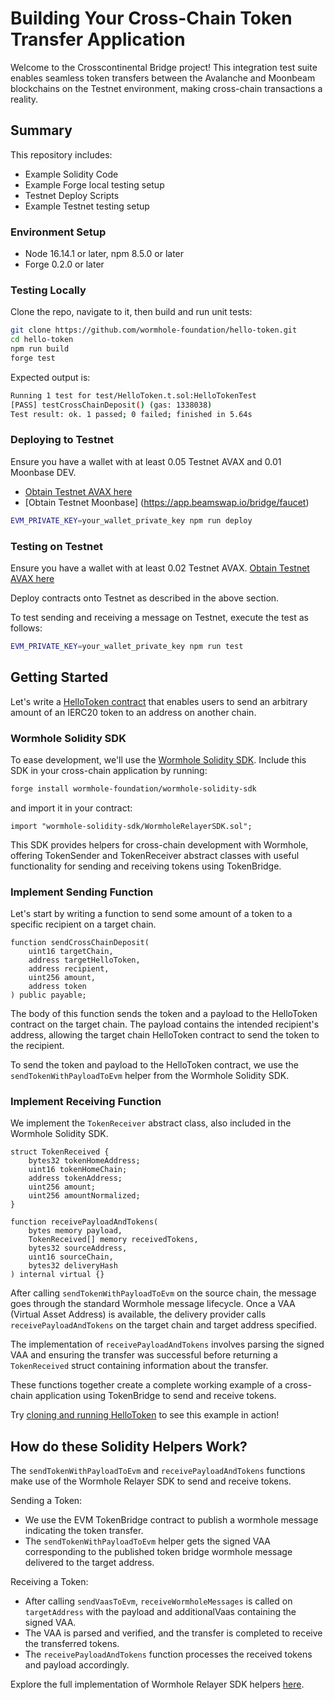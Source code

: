 # Building Your Cross-Chain Token Transfer Application

Welcome to the Crosscontinental Bridge project! This integration test suite enables seamless token transfers between the Avalanche and Moonbeam blockchains on the Testnet environment, making cross-chain transactions a reality.

## Summary

This repository includes:

- Example Solidity Code
- Example Forge local testing setup
- Testnet Deploy Scripts
- Example Testnet testing setup

### Environment Setup

- Node 16.14.1 or later, npm 8.5.0 or later
- Forge 0.2.0 or later

### Testing Locally

Clone the repo, navigate to it, then build and run unit tests:

```bash
git clone https://github.com/wormhole-foundation/hello-token.git
cd hello-token
npm run build
forge test
```

Expected output is:

```bash
Running 1 test for test/HelloToken.t.sol:HelloTokenTest
[PASS] testCrossChainDeposit() (gas: 1338038)
Test result: ok. 1 passed; 0 failed; finished in 5.64s
```

### Deploying to Testnet

Ensure you have a wallet with at least 0.05 Testnet AVAX and 0.01 Moonbase DEV.

- [Obtain Testnet AVAX here](https://core.app/tools/testnet-faucet/?token=C)
- [Obtain Testnet Moonbase] (https://app.beamswap.io/bridge/faucet)

```bash
EVM_PRIVATE_KEY=your_wallet_private_key npm run deploy
```

### Testing on Testnet

Ensure you have a wallet with at least 0.02 Testnet AVAX. [Obtain Testnet AVAX here](https://core.app/tools/testnet-faucet/?token=C)

Deploy contracts onto Testnet as described in the above section.

To test sending and receiving a message on Testnet, execute the test as follows:

```bash
EVM_PRIVATE_KEY=your_wallet_private_key npm run test
```

## Getting Started

Let's write a [HelloToken contract](https://github.com/wormhole-foundation/hello-token/blob/main/src/HelloToken.sol) that enables users to send an arbitrary amount of an IERC20 token to an address on another chain.

### Wormhole Solidity SDK

To ease development, we'll use the [Wormhole Solidity SDK](https://github.com/wormhole-foundation/wormhole-solidity-sdk). Include this SDK in your cross-chain application by running:

```bash 
forge install wormhole-foundation/wormhole-solidity-sdk
``` 

and import it in your contract:

```solidity
import "wormhole-solidity-sdk/WormholeRelayerSDK.sol";
```

This SDK provides helpers for cross-chain development with Wormhole, offering TokenSender and TokenReceiver abstract classes with useful functionality for sending and receiving tokens using TokenBridge.

### Implement Sending Function

Let's start by writing a function to send some amount of a token to a specific recipient on a target chain.

```solidity
function sendCrossChainDeposit(
    uint16 targetChain,
    address targetHelloToken,
    address recipient,
    uint256 amount,
    address token
) public payable;
```

The body of this function sends the token and a payload to the HelloToken contract on the target chain. The payload contains the intended recipient's address, allowing the target chain HelloToken contract to send the token to the recipient.

To send the token and payload to the HelloToken contract, we use the `sendTokenWithPayloadToEvm` helper from the Wormhole Solidity SDK.

### Implement Receiving Function

We implement the `TokenReceiver` abstract class, also included in the Wormhole Solidity SDK.

```solidity
struct TokenReceived {
    bytes32 tokenHomeAddress;
    uint16 tokenHomeChain;
    address tokenAddress; 
    uint256 amount;
    uint256 amountNormalized; 
}

function receivePayloadAndTokens(
    bytes memory payload,
    TokenReceived[] memory receivedTokens,
    bytes32 sourceAddress,
    uint16 sourceChain,
    bytes32 deliveryHash
) internal virtual {}
```

After calling `sendTokenWithPayloadToEvm` on the source chain, the message goes through the standard Wormhole message lifecycle. Once a VAA (Virtual Asset Address) is available, the delivery provider calls `receivePayloadAndTokens` on the target chain and target address specified.

The implementation of `receivePayloadAndTokens` involves parsing the signed VAA and ensuring the transfer was successful before returning a `TokenReceived` struct containing information about the transfer.

These functions together create a complete working example of a cross-chain application using TokenBridge to send and receive tokens.

Try [cloning and running HelloToken](https://github.com/wormhole-foundation/hello-token/tree/main#readme) to see this example in action!

## How do these Solidity Helpers Work?

The `sendTokenWithPayloadToEvm` and `receivePayloadAndTokens` functions make use of the Wormhole Relayer SDK to send and receive tokens.

Sending a Token: 
- We use the EVM TokenBridge contract to publish a wormhole message indicating the token transfer.
- The `sendTokenWithPayloadToEvm` helper gets the signed VAA corresponding to the published token bridge wormhole message delivered to the target address.

Receiving a Token: 
- After calling `sendVaasToEvm`, `receiveWormholeMessages` is called on `targetAddress` with the payload and additionalVaas containing the signed VAA.
- The VAA is parsed and verified, and the transfer is completed to receive the transferred tokens.
- The `receivePayloadAndTokens` function processes the received tokens and payload accordingly.

Explore the full implementation of Wormhole Relayer SDK helpers [here](https://github.com/wormhole-foundation/wormhole-solidity-sdk/blob/main/src/WormholeRelayerSDK.sol).